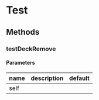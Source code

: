 # Test

## Methods

### testDeckRemove

#### Parameters

| name | description | default |
| ---- | ----------- | ------- |
| self |             |

